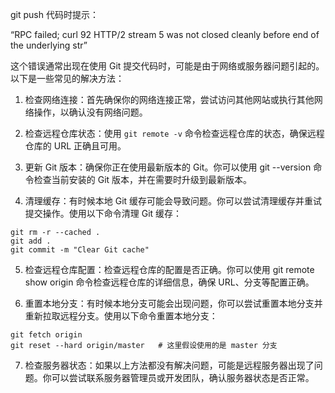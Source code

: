 git push 代码时提示：

“RPC failed; curl 92 HTTP/2 stream 5 was not closed cleanly before end of the underlying str”

这个错误通常出现在使用 Git 提交代码时，可能是由于网络或服务器问题引起的。以下是一些常见的解决方法：

1. 检查网络连接：首先确保你的网络连接正常，尝试访问其他网站或执行其他网络操作，以确认没有网络问题。

2. 检查远程仓库状态：使用 `git remote -v` 命令检查远程仓库的状态，确保远程仓库的 URL 正确且可用。

3. 更新 Git 版本：确保你正在使用最新版本的 Git。你可以使用 git --version 命令检查当前安装的 Git 版本，并在需要时升级到最新版本。

4. 清理缓存：有时候本地 Git 缓存可能会导致问题。你可以尝试清理缓存并重试提交操作。使用以下命令清理 Git 缓存：

```shell
git rm -r --cached .
git add .
git commit -m "Clear Git cache"
```

5. 检查远程仓库配置：检查远程仓库的配置是否正确。你可以使用 git remote show origin 命令检查远程仓库的详细信息，确保 URL、分支等配置正确。

6. 重置本地分支：有时候本地分支可能会出现问题，你可以尝试重置本地分支并重新拉取远程分支。使用以下命令重置本地分支：

```shell
git fetch origin
git reset --hard origin/master   # 这里假设使用的是 master 分支
```

7. 检查服务器状态：如果以上方法都没有解决问题，可能是远程服务器出现了问题。你可以尝试联系服务器管理员或开发团队，确认服务器状态是否正常。
